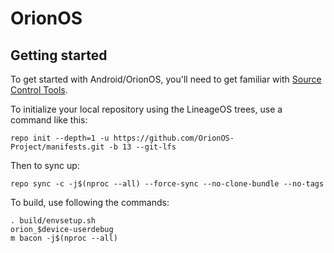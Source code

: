 OrionOS
===========

Getting started
---------------

To get started with Android/OrionOS, you'll need to get familiar with [Source Control Tools](https://source.android.com/setup/develop).

To initialize your local repository using the LineageOS trees, use a command like this:
```
repo init --depth=1 -u https://github.com/OrionOS-Project/manifests.git -b 13 --git-lfs
```
Then to sync up:
```
repo sync -c -j$(nproc --all) --force-sync --no-clone-bundle --no-tags
```
To build, use following the commands:
```
. build/envsetup.sh
orion_$device-userdebug
m bacon -j$(nproc --all)
```

